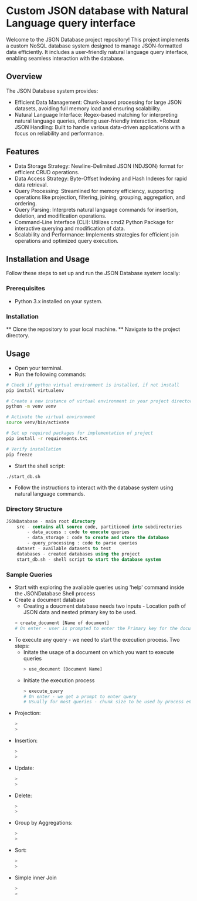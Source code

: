 # Custom JSON database with Natural Language query interface

Welcome to the JSON Database project repository! This project implements a custom NoSQL database system designed to manage JSON-formatted data efficiently. It includes a user-friendly natural language query interface, enabling seamless interaction with the database.

## Overview
The JSON Database system provides:

* Efficient Data Management: Chunk-based processing for large JSON datasets, avoiding full memory load and ensuring scalability.
* Natural Language Interface: Regex-based matching for interpreting natural language queries, offering user-friendly interaction.
*Robust JSON Handling: Built to handle various data-driven applications with a focus on reliability and performance.

## Features
* Data Storage Strategy: Newline-Delimited JSON (NDJSON) format for efficient CRUD operations.
* Data Access Strategy: Byte-Offset Indexing and Hash Indexes for rapid data retrieval.
* Query Processing: Streamlined for memory efficiency, supporting operations like projection, filtering, joining, grouping, aggregation, and ordering.
* Query Parsing: Interprets natural language commands for insertion, deletion, and modification operations.
* Command-Line Interface (CLI): Utilizes cmd2 Python Package for interactive querying and modification of data.
* Scalability and Performance: Implements strategies for efficient join operations and optimized query execution.

## Installation and Usage
Follow these steps to set up and run the JSON Database system locally:

### Prerequisites
* Python 3.x installed on your system.
### Installation
** Clone the repository to your local machine.
** Navigate to the project directory.
## Usage
* Open your terminal.
* Run the following commands:
```bash
# Check if python virtual environment is installed, if not install
pip install virtualenv

# Create a new instance of virtual environment in your project directory
python -m venv venv

# Activate the virtual environment
source venv/bin/activate

# Set up required packages for implementation of project
pip install -r requirements.txt

# Verify installation
pip freeze
```
* Start the shell script:
``` bash
./start_db.sh
```
* Follow the instructions to interact with the database system using natural language commands.

### Directory Structure
```sql
JSONDatabase - main root directory 
    src - contains all source code, partitioned into subdirectories 
        - data_access : code to execute queries
        - data_storage : code to create and store the database
        - query_processing : code to parse queries
    dataset - available datasets to test
    databases - created databases using the project
    start_db.sh - shell script to start the database system
```

### Sample Queries
* Start with exploring the avaliable queries using 'help' command inside the JSONDatabase Shell process
* Create a document database
    * Creating a doucment database needs two inputs - Location path of JSON data and nested primary key to be used.
    ```python
    > create_document [Name of document]
    # On enter - user is prompted to enter the Primary key for the document in its nested format; eg: artists.name -> artists : document name and name: pk (this can be nested - within name.id )
    ```
* To execute any query - we need to start the execution process. Two steps: 
    * Initate the usage of a document on which you want to execute queries
      ```python
      > use_document [Document Name]
      ```
    * Initiate the execution process
      ```python
      > execute_query
      # On enter - we get a prompt to enter query
      # Usually for most queries - chunk size to be used by process engine is requested to the user - to implement data management
      ```
* Projection:
  ```python
  >
  >
  ```
* Insertion:
  ```python
  >
  >
  ```
* Update:
  ```python
  >
  >
  ```
* Delete:
  ```python
  >
  >
  ```
* Group by Aggregations:
  ```python
  >
  >
  ```
* Sort:
  ```python
  >
  >
  ```
* Simple inner Join
  ```python
  >
  >
  ```
  




